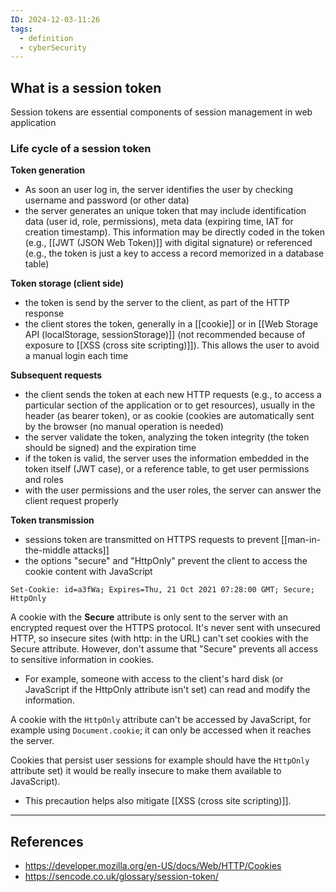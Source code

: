```yaml
---
ID: 2024-12-03-11:26
tags:
  - definition
  - cyberSecurity
---
```

## What is a session token

Session tokens are essential components of session management in web application

### Life cycle of a session token

**Token generation**
- As soon an user log in, the server identifies the user by checking username and password (or other data)
- the server generates an unique token that may include identification data (user id, role, permissions), meta data (expiring time, IAT for creation timestamp). This information may be directly coded in the token (e.g., [[JWT (JSON Web Token)]] with digital signature) or referenced (e.g., the token is just a key to access a record memorized in a database table)

**Token storage (client side)**
- the token is send by the server to the client, as part of the HTTP response
- the client stores the token, generally in a [[cookie]] or in [[Web Storage API (localStorage, sessionStorage)]] (not recommended because of exposure to [[XSS (cross site scripting)]]). This allows the user to avoid a manual login each time

**Subsequent requests**
- the client sends the token at each new HTTP requests (e.g., to access a particular section of the application or to get resources), usually in the header (as bearer token), or as cookie (cookies are automatically sent by the browser (no manual operation is needed)
- the server validate the token, analyzing the token integrity (the token should be signed) and the expiration time
- if the token is valid, the server uses the information embedded in the token itself (JWT case), or a reference table, to get user permissions and roles
- with the user permissions and the user roles, the server can answer the client request properly

**Token transmission**
- sessions token are transmitted on HTTPS requests to prevent [[man-in-the-middle attacks]]
- the options "secure" and "HttpOnly" prevent the client to access the cookie content with JavaScript

```
Set-Cookie: id=a3fWa; Expires=Thu, 21 Oct 2021 07:28:00 GMT; Secure; HttpOnly
```

A cookie with the **Secure** attribute is only sent to the server with an encrypted request over the HTTPS protocol. It's never sent with unsecured HTTP, so insecure sites (with http: in the URL) can't set cookies with the Secure attribute. However, don't assume that "Secure" prevents all access to sensitive information in cookies.
- For example, someone with access to the client's hard disk (or JavaScript if the HttpOnly attribute isn't set) can read and modify the information.

A cookie with the `HttpOnly` attribute can't be accessed by JavaScript, for example using `Document.cookie`; it can only be accessed when it reaches the server.

Cookies that persist user sessions for example should have the `HttpOnly` attribute set) it would be really insecure to make them available to JavaScript).
- This precaution helps also mitigate [[XSS (cross site scripting)]].

---
## References
- https://developer.mozilla.org/en-US/docs/Web/HTTP/Cookies
- https://sencode.co.uk/glossary/session-token/